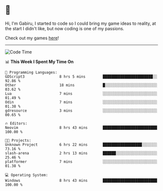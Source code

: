 # 🐀

Hi, I'm Gabiru, I started to code so I could bring my game ideas to reality, at the start I didn't like, but now coding is one of my passions.

Check out my games [here](https://gabiru.art/projetos/)!

---

<!--START_SECTION:waka-->
![Code Time](http://img.shields.io/badge/Code%20Time-662%20hrs%203%20mins-blue)

📊 **This Week I Spent My Time On** 

```text
💬 Programming Languages: 
GDScript3                8 hrs 5 mins        ███████████████████████░░   92.86 % 
Other                    18 mins             █░░░░░░░░░░░░░░░░░░░░░░░░   03.62 % 
Lua                      7 mins              ░░░░░░░░░░░░░░░░░░░░░░░░░   01.49 % 
Odin                     7 mins              ░░░░░░░░░░░░░░░░░░░░░░░░░   01.38 % 
gdresource               3 mins              ░░░░░░░░░░░░░░░░░░░░░░░░░   00.65 % 

🔥 Editors: 
Neovim                   8 hrs 43 mins       █████████████████████████   100.00 % 

🐱‍💻 Projects: 
Unknown Project          6 hrs 22 mins       ██████████████████░░░░░░░   73.16 % 
slash-arena              2 hrs 13 mins       ██████░░░░░░░░░░░░░░░░░░░   25.46 % 
platformer               7 mins              ░░░░░░░░░░░░░░░░░░░░░░░░░   01.38 % 

💻 Operating System: 
Windows                  8 hrs 43 mins       █████████████████████████   100.00 % 
```


<!--END_SECTION:waka-->

